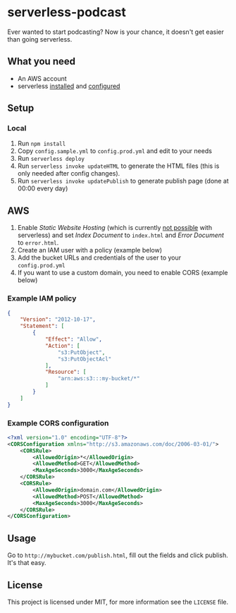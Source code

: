 # serverless-podcast

Ever wanted to start podcasting?
Now is your chance, it doesn't get easier than going serverless.

## What you need

- An AWS account
- serverless [installed](https://serverless.com/framework/docs/providers/aws/guide/installation/) and [configured](https://serverless.com/framework/docs/providers/aws/guide/credentials/)

## Setup

### Local
1. Run `npm install`
2. Copy `config.sample.yml` to `config.prod.yml` and edit to your needs
3. Run `serverless deploy`
4. Run `serverless invoke updateHTML` to generate the HTML files
   (this is only needed after config changes).
5. Run `serverless invoke updatePublish` to generate publish page (done at 00:00 every day)

## AWS
1. Enable _Static Website Hosting_ (which is currently
[not possible](http://forum.serverless.com/t/add-additional-configuration-to-an-s3-bucket-with-a-dynamic-name/705)
with serverless) and set _Index Document_ to `index.html` and _Error Document_
to `error.html`.
2. Create an IAM user with a policy (example below)
3. Add the bucket URLs and credentials of the user to your `config.prod.yml`
4. If you want to use a custom domain, you need to enable CORS (example below)

### Example IAM policy
```json
{
    "Version": "2012-10-17",
    "Statement": [
        {
            "Effect": "Allow",
            "Action": [
                "s3:PutObject",
                "s3:PutObjectAcl"
            ],
            "Resource": [
                "arn:aws:s3:::my-bucket/*"
            ]
        }
    ]
}
```

### Example CORS configuration
```xml
<?xml version="1.0" encoding="UTF-8"?>
<CORSConfiguration xmlns="http://s3.amazonaws.com/doc/2006-03-01/">
    <CORSRule>
        <AllowedOrigin>*</AllowedOrigin>
        <AllowedMethod>GET</AllowedMethod>
        <MaxAgeSeconds>3000</MaxAgeSeconds>
    </CORSRule>
    <CORSRule>
        <AllowedOrigin>domain.com</AllowedOrigin>
        <AllowedMethod>POST</AllowedMethod>
        <MaxAgeSeconds>3000</MaxAgeSeconds>
    </CORSRule>
</CORSConfiguration>
```

## Usage

Go to `http://mybucket.com/publish.html`, fill out the fields and click publish.
It's that easy.

## License

This project is licensed under MIT, for more information see the `LICENSE`
file.
